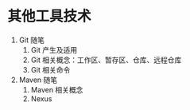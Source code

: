 # 其他工具技术

1. Git 随笔
   1. Git 产生及适用
   2. Git 相关概念：工作区、暂存区、仓库、远程仓库
   3. Git 相关命令
2. Maven 随笔
   1. Maven 相关概念
   2. Nexus